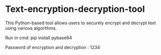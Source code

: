 # Text-encryption-decryption-tool
This Python-based tool allows users to securely encrypt and decrypt text using various algorithms.

Run in cmd:
pip install pybase64

Password of encryption and decryption : 1234
